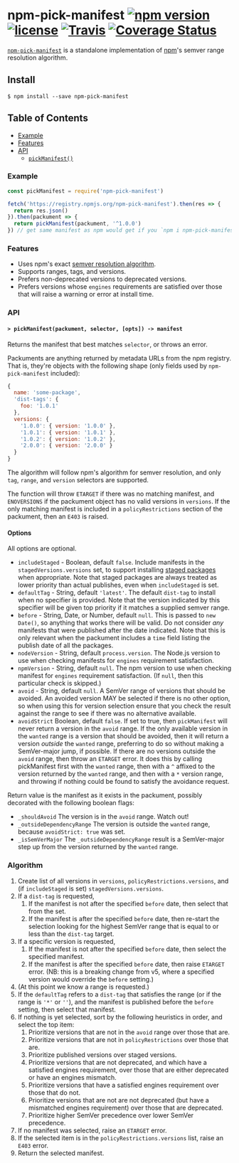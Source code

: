 # npm-pick-manifest [![npm version](https://img.shields.io/npm/v/npm-pick-manifest.svg)](https://npm.im/npm-pick-manifest) [![license](https://img.shields.io/npm/l/npm-pick-manifest.svg)](https://npm.im/npm-pick-manifest) [![Travis](https://img.shields.io/travis/npm/npm-pick-manifest.svg)](https://travis-ci.org/npm/npm-pick-manifest) [![Coverage Status](https://coveralls.io/repos/github/npm/npm-pick-manifest/badge.svg?branch=latest)](https://coveralls.io/github/npm/npm-pick-manifest?branch=latest)

[`npm-pick-manifest`](https://github.com/npm/npm-pick-manifest) is a standalone implementation
of [npm](https://npmjs.com)'s semver range resolution algorithm.

## Install

`$ npm install --save npm-pick-manifest`

## Table of Contents

* [Example](#example)
* [Features](#features)
* [API](#api)
    * [`pickManifest()`](#pick-manifest)

### Example

```javascript
const pickManifest = require('npm-pick-manifest')

fetch('https://registry.npmjs.org/npm-pick-manifest').then(res => {
  return res.json()
}).then(packument => {
  return pickManifest(packument, '^1.0.0')
}) // get same manifest as npm would get if you `npm i npm-pick-manifest@^1.0.0`
```

### Features

* Uses npm's exact [semver resolution algorithm](http://npm.im/semver).
* Supports ranges, tags, and versions.
* Prefers non-deprecated versions to deprecated versions.
* Prefers versions whose `engines` requirements are satisfied over those that will raise a warning or error at install
  time.

### API

#### <a name="pick-manifest"></a> `> pickManifest(packument, selector, [opts]) -> manifest`

Returns the manifest that best matches `selector`, or throws an error.

Packuments are anything returned by metadata URLs from the npm registry. That is, they're objects with the following
shape (only fields used by
`npm-pick-manifest` included):

```javascript
{
  name: 'some-package',
  'dist-tags': {
    foo: '1.0.1'
  },
  versions: {
    '1.0.0': { version: '1.0.0' },
    '1.0.1': { version: '1.0.1' },
    '1.0.2': { version: '1.0.2' },
    '2.0.0': { version: '2.0.0' }
  }
}
```

The algorithm will follow npm's algorithm for semver resolution, and only
`tag`, `range`, and `version` selectors are supported.

The function will throw `ETARGET` if there was no matching manifest, and
`ENOVERSIONS` if the packument object has no valid versions in `versions`. If the only matching manifest is included in
a `policyRestrictions` section of the packument, then an `E403` is raised.

#### <a name="pick-manifest-options"></a> Options

All options are optional.

* `includeStaged` - Boolean, default `false`. Include manifests in the
  `stagedVersions.versions` set, to support installing [staged packages](https://github.com/npm/rfcs/pull/92) when
  appropriate. Note that staged packages are always treated as lower priority than actual publishes, even
  when `includeStaged` is set.
* `defaultTag` - String, default `'latest'`. The default `dist-tag` to install when no specifier is provided. Note that
  the version indicated by this specifier will be given top priority if it matches a supplied semver range.
* `before` - String, Date, or Number, default `null`. This is passed to
  `new Date()`, so anything that works there will be valid. Do not consider _any_ manifests that were published after
  the date indicated. Note that this is only relevant when the packument includes a `time`
  field listing the publish date of all the packages.
* `nodeVersion` - String, default `process.version`. The Node.js version to use when checking manifests for `engines`
  requirement satisfaction.
* `npmVersion` - String, default `null`. The npm version to use when checking manifest for `engines` requirement
  satisfaction.  (If `null`, then this particular check is skipped.)
* `avoid` - String, default `null`. A SemVer range of versions that should be avoided. An avoided version MAY be
  selected if there is no other option, so when using this for version selection ensure that you check the result
  against the range to see if there was no alternative available.
* `avoidStrict` Boolean, default `false`. If set to true, then
  `pickManifest` will never return a version in the `avoid` range. If the only available version in the `wanted` range
  is a version that should be avoided, then it will return a version _outside_ the `wanted` range, preferring to do so
  without making a SemVer-major jump, if possible. If there are no versions outside the `avoid` range, then throw an
  `ETARGET` error. It does this by calling pickManifest first with the
  `wanted` range, then with a `^` affixed to the version returned by the
  `wanted` range, and then with a `*` version range, and throwing if nothing could be found to satisfy the avoidance
  request.

Return value is the manifest as it exists in the packument, possibly decorated with the following boolean flags:

* `_shouldAvoid` The version is in the `avoid` range. Watch out!
* `_outsideDependencyRange` The version is outside the `wanted` range, because `avoidStrict: true` was set.
* `_isSemVerMajor` The `_outsideDependencyRange` result is a SemVer-major step up from the version returned by
  the `wanted` range.

### Algorithm

1. Create list of all versions in `versions`,
   `policyRestrictions.versions`, and (if `includeStaged` is set)
   `stagedVersions.versions`.
2. If a `dist-tag` is requested,
    1. If the manifest is not after the specified `before` date, then select that from the set.
    2. If the manifest is after the specified `before` date, then re-start the selection looking for the highest SemVer
       range that is equal to or less than the `dist-tag` target.
3. If a specific version is requested,
    1. If the manifest is not after the specified `before` date, then select the specified manifest.
    2. If the manifest is after the specified `before` date, then raise
       `ETARGET` error.  (NB: this is a breaking change from v5, where a specified version would override the `before`
       setting.)
4. (At this point we know a range is requested.)
5. If the `defaultTag` refers to a `dist-tag` that satisfies the range (or if the range is `'*'` or `''`), and the
   manifest is published before the
   `before` setting, then select that manifest.
6. If nothing is yet selected, sort by the following heuristics in order, and select the top item:
    1. Prioritize versions that are not in the `avoid` range over those that are.
    2. Prioritize versions that are not in `policyRestrictions` over those that are.
    3. Prioritize published versions over staged versions.
    4. Prioritize versions that are not deprecated, and which have a satisfied engines requirement, over those that are
       either deprecated or have an engines mismatch.
    5. Prioritize versions that have a satisfied engines requirement over those that do not.
    6. Prioritize versions that are not are not deprecated (but have a mismatched engines requirement) over those that
       are deprecated.
    7. Prioritize higher SemVer precedence over lower SemVer precedence.
7. If no manifest was selected, raise an `ETARGET` error.
8. If the selected item is in the `policyRestrictions.versions` list, raise an `E403` error.
9. Return the selected manifest.
